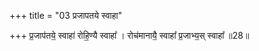 +++
title = "03 प्रजापतये स्वाहा"

+++
प्र॒जाप॑तये॒ स्वाहा॑ रोहि॒ण्यै स्वाहा᳚ । रोच॑मानायै॒ स्वाहा᳚ प्र॒जाभ्य॒स् स्वाहा᳚ ॥28॥